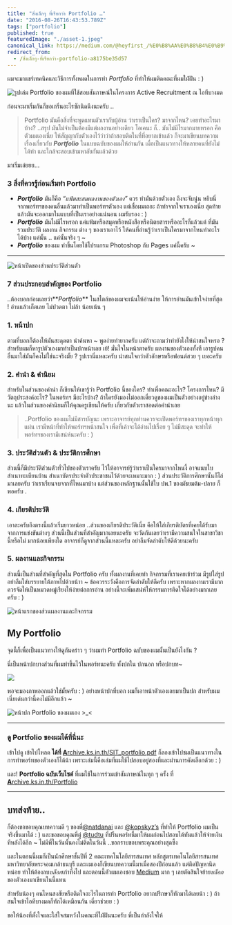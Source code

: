 ```yaml
---
title: "สิ่งเล็กๆ ที่เรียกว่า Portfolio …"
date: "2016-08-26T16:43:53.789Z"
tags: ["portfolio"]
published: true
featuredImage: "./asset-1.jpeg"
canonical_link: https://medium.com/@heyfirst_/%E0%B8%AA%E0%B8%B4%E0%B9%88%E0%B8%87%E0%B9%80%E0%B8%A5%E0%B9%87%E0%B8%81%E0%B9%86-%E0%B8%97%E0%B8%B5%E0%B9%88%E0%B9%80%E0%B8%A3%E0%B8%B5%E0%B8%A2%E0%B8%81%E0%B8%A7%E0%B9%88%E0%B8%B2-portfolio-a8175be35d57
redirect_from:
  - /สิ่งเล็กๆ-ที่เรียกว่า-portfolio-a8175be35d57
---
```


ผมจะมาแชร์เทคนิคและวิธีการทั้งหมดในการทำ _Portfolio_ ที่ทำให้ผมติดคณะที่ผมใฝ่ฝัน : )

![รูปเล่ม Portfolio ของผมที่ใช้สอบสัมภาษณ์ในโครงการ Active Recruitment ณ ไอทีบางมด](./asset-1.jpeg)

ก่อนจะมาเริ่มกันก็ขอเกริ่นอะไรซักนิดนึงนะครับ ..

> Portfolio มันคือสิ่งที่จะพูดแทนตัวเรากับผู้อ่าน ว่าเราเป็นใคร? มาจากไหน? เคยทำอะไรมาบ้าง? ..สรุป มันไม่จำเป็นต้องมีแต่ผลงานอย่างเดียว โอเคนะ
> ก็.. มันไม่มีไรมากมายหรอก คือตัวผมเองเนี่ย ให้สัญญากับตัวเองไว้ว่าว่าถ้าสอบติดในที่ที่อยากเข้าแล้ว ก็จะมาเขียนบทความเรื่องเกี่ยวกับ **_Portfolio_** ในแบบฉบับของผมให้อ่านกัน เผื่อเป็นแนวทางให้หลายคนที่ยังไม่ได้ทำ และใกล้จะสอบเข้ามหาลัยกันแล้วด้วย

มาเริ่มเล่ยยย…

### 3 สิ่งที่ควรรู้ก่อนเริ่มทำ Portfolio

- **_Portfolio_** มันก็คือ _“แฟ้มสะสมผลงานของตัวเอง”_ ควร ทำมันด้วยตัวเอง ถึงจะจับนู่น หยิบนี่ จากพอร์ทฯของคนอื่นแล้วมาทำเป็นพอร์ทฯตัวเอง แต่เชื่อผมเถอะ ถ้าทำจากใจเราเองเนี่ย สุดท้ายแล้วมันจะออกมาในแบบที่เป็นเราอย่างแน่นอน ผมรับรอง : )
- **_Portfolio_** มันไม่มีไรหรอก แค่แฟ้มหรือสมุดหรือหนังสือหรือนิตยสารหรืออะไรก็แล้วแต่ ที่มันรวมประวัติ ผลงาน กิจกรรม ต่าง ๆ ของเราเอาไว้ ให้คนที่อ่านรู้ว่าเราเป็นใครมาจากไหนทำอะไรได้บ้าง แค่นั้น .. แค่นั้นจริง ๆ ~
- **_Portfolio_** ของผม ทำขึ้นโดยใช้โปรแกรม Photoshop กับ Pages แค่นี้ครับ ~

---

![หน้าเปิดของส่วนประวัติส่วนตัว](./asset-2.jpg)

### 7 ส่วนประกอบสำคัญของ Portfolio

..ต้องบอกก่อนเลยว่า**_Portfolio_** ในสไตล์ของผมจะเน้นให้อ่านง่าย ให้การอ่านมันเข้าใจง่ายที่สุด ! อ่านแล้วเก็ตเลย ไม่ปวดตา ไม่ล้า น้อยเน้น ๆ

### 1\. หน้าปก

ตามที่บอกก็ต้องให้มันสะดุดตา น่าค้นหา ~ พูดง่ายทำยากครับ แต่ถ้าจะถามว่าทำยังไงให้น่าสนใจหรอ ? สำหรับผมก็หารูปตัวเองมาทำเป็นปกหน้าเลย เย้! มั่นใจในหน้าตาครับ ผลงานของตัวเองทั้งที เอารูปคนอื่นมาใส่มันก็คงไม่ใช่นะจริงมั้ย ? รูปเรานี่แหละครับ น่าสนใจกว่าตัวอักษรหรือฟอนต์สวย ๆ เยอะครับ

### 2\. คำนำ & คำนิยม

สำหรับในส่วนของคำนำ ก็เขียนให้เขารู้ว่า Portfolio นี้ของใคร? ทำเพื่อคณะอะไร? โครงการไหน? มีวัตถุประสงค์อะไร? ในพอร์ทฯ มีอะไรบ้าง? ถ้าใครยังมองไม่ออกเดี๋ยวดูของผมเป็นตัวอย่างอยู่ข่างล่างนะ แล้วในส่วนของคำนิยมก็ให้คุณครูเขียนให้ครับ เกี่ยวกับตัวเราสอดต่อคำนำเลย

> ..Portfolio ของผมไม่มีสารบัญนะ เพราะอาจารย์ทุกท่านควรจะเปิดพอร์ทฯของเราทุกหน้าทุกแผ่น เรามีหน้าที่ทำให้พอร์ทฯหน้าสนใจ เพื่อที่เค้าจะได้อ่านไปเรื่อย ๆ ไม่มีสะดุด จะทำให้พอร์ทฯของเรามีเสน่ห์นะครับ : )

### 3\. ประวัติส่วนตัว & ประวัติการศึกษา

ส่วนนี้ก็มีประวัติส่วนตัวทั่วไปของตัวเราครับ ไว้ให้อาจารย์รู้ว่าเราเป็นใครมาจากไหนงี้ อาจแนบใบสำเนาทะเบียนบ้าน สำเนาบัตรประจำตัวประชาชนไว้ด้วยจะเหมาะมาก : ) ส่วนประวัติการศึกษานั้นก็ไล่มาเลยครับ ว่าเราเรียนจบจากที่ไหนมาบ้าง แต่ส่วนของหลักฐานนั้นใช้ใบ ปพ.1 ของมัธยมต้ม-ปลาย ก็พอครับ .

### 4\. เกียรติประวัติ

เอาละครับถึงตรงนี้แล้วเริ่มยาวหน่อย ..ส่วนของเกียรติประวัติเนี่ย คือให้ใส่เกียรติบัตรที่เคยได้รับมาจากการแข่งขันต่างๆ ส่วนนี้เป็นส่วนที่สำคัญมากเลยนะครับ จะวัดกันเลยว่าเรามีความสนใจในสาขาวิชานี้หรือไม่ มากน้อยเพียงใด อาจารย์ก็ดูจากส่วนนี้แหละครับ อย่าลืมจัดลำดับให้ดีด้วยนะครับ

### 5\. ผลงานและกิจกรรม

ส่วนนี้เป็นส่วนที่สำคัญที่สุดใน Portfolio ครับ ทั้งผลงานที่เคยทำ กิจกรรมที่เราเคยเข้าร่วม มีรูปใส่รูป อย่าลืมใส่บรรยายใต้ภาพไปด้วยน้าา ~ ข้อควรระวังคือการจัดลำดับให้ดีครับ เพราะหากผลงานเรามีมาก ควรจัดให้เป็นหมวดหมู่เรียงให้ง่ายต่อการอ่าน อย่างนี้จะเพิ่มเสน่ห์ให้กรรมการติดใจได้อย่างมากเลยครับ : )

![หน้าแรกของส่วนผลงานและกิจกรรม](./asset-3.jpg)

## My Portfolio

จุดนี้ก็เพื่อเป็นแนวทางให้ดูกันคร่าว ๆ ว่าผมทำ Portfolio ฉบับของผมนั้นเป็นยังไงกัน ?

นี่เป็นหน้าปกบางส่วนที่ผมทำขึ้นไว้ในพอร์ทนะครับ ทั้งปกใน ปกนอก หรือปกบท~

![](./asset-4.png)

พอจะมองภาพออกแล้วใช่มั้ยครับ : ) อย่างหน้าปกที่บอก ผมก็เอาหน้าตัวเองเลยมาเป็นปก สำหรับผมเนี่ยเด่นกว่านี้คงไม่มีอีกแล้ว ~

![หน้าปก Portfolio ของผมเอง >_<](./asset-5.jpeg)

---

### ดู Portfolio ของผมได้ที่นี่นะ

เข้าไปดู เข้าไปโหลด **ได้ที่** [**A**rchive.ks.in.th/SIT_portfolio.pdf](https://archive.ks.in.th/SIT_portfolio.pdf) ก็ลองเข้าไปชมเป็นแนวทางในการทำพอร์ทของตัวเองก็ได้น้า เพราะเล่มนี้คือเล่มที่ผมใช้ไปสอบอยู่สองที่และผ่านการคัดเลือกด้วย : )

และ! **Portfolio ฉบับเว็บไซต์** ที่ผมใช้ในการร่วมเข้าสัมภาษณ์ในทุก ๆ ครั้ง ที่ [**A**rchive.ks.in.th/Portfolio](https://archive.ks.in.th/portfolio)

---

## บทส่งท้าย..

ก็ต้องขอขอบคุณบทความดี ๆ ของพี่[@natdanai](http://blog.appmodish.com/%E0%B8%A7%E0%B8%B4%E0%B8%98%E0%B8%B5%E0%B8%81%E0%B8%B2%E0%B8%A3%E0%B8%97%E0%B8%B3%E0%B9%81%E0%B8%9F%E0%B9%89%E0%B8%A1%E0%B8%AA%E0%B8%B0%E0%B8%AA%E0%B8%A1%E0%B8%9C%E0%B8%A5%E0%B8%87%E0%B8%B2%E0%B8%99-%E0%B8%97%E0%B8%B5%E0%B9%88%E0%B9%80%E0%B8%A3%E0%B8%B5%E0%B8%A2%E0%B8%81%E0%B8%81%E0%B8%B1%E0%B8%99%E0%B8%A7%E0%B9%88%E0%B8%B2-portfolio/) และ [@kopskyz’s](http://kopskyz.exteen.com/20120901/kopskyz-s-portfolio) ที่ทำให้ Portfolio ผมเป็นจริงขึ้นมาได้ : ) และขอขอบคุณพี่ตู่ [@tudtu](https://www.facebook.com/tudtu.tachaiwong) ที่ปริ้นพอร์ทนี้มาให้ผมก่อนไปสอบได้ทันแล้วให้จ่ายเงินทีหลังได้อีก ~ ไม่มีพี่ในวันนั้นคงไม่ติดในวันนี้ ..ขอกราบขอบพระคุณอย่างสุดซึ้ง

และในตอนนี้ผมก็เป็นนักศึกษาชั้นปีที่ 2 คณะเทคโนโลยีสารสนเทศ หลักสูตรเทคโนโลยีสารสนเทศ มหาวิทยาลัยพระจอมเกล้าธนบุรี และผมเองก็เขียนบทความนี้มาเมื่อสองปีก่อนแล้ว แต่ติดปัญหานิดหน่อย ทำให้ต้องลบ*บล็อก*เก่าทิ้งไป และตอนนี้ตัวผมเองชอบ [Medium](https://medium.com/) มาก ๆ เลยตัดสินใจย้าย*บล็อก*ของตัวเองมาเขียนในนี้แทน

สำหรับน้องๆ คนไหนสงสัยหรือติดใจอะไรในการทำ Portfolio อยากปรึกษาก็ทักมาได้เลยน้า : ) ถ้าสนใจเข้าไอทีบางมดก็ทักได้เหมือนกัน เดี๋ยวช่วยย : )

ขอให้น้องที่ตั้งใจและใส่ใจสมหวังในคณะที่ใฝ่ฝันนะครับ พี่เป็นกำลังใจให้
